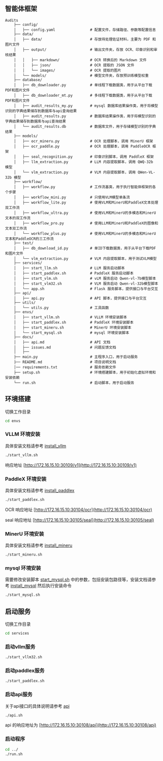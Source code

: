 

## 智能体框架
```
Audits
    ├── config/
    │   ├── config.yaml                # 配置文件，存储路径、参数等配置信息
    ├── data/
    │   ├── data/                      # 存放待处理佐证材料，主要为 PDF 和图片文件
    │   ├── output/                    # 输出文件夹，存放 OCR、印章识别和审核结果
    │   │   ├── markdown/              # OCR 转换后的 Markdown 文件
    │   │   ├── json/                  # OCR 提取的 JSON 文件
    │   │   └── images/                # OCR 提取的图片
    │   └── models/                    # 模型文件夹，存放预训练模型权重
    ├── database/
    │   ├── db_downloader.py           # 单线程下载数据类，用于从平台下载PDF和图片文件
    │   ├── db_downloader_mt.py        # 多线程下载数据类，用于从平台下载PDF和图片文件
    │   ├── audit_results_my.py        # mysql 数据库结果操作类，用于将模型识别的字典结果储存到数据库与api查询结果
    │   ├── audit_results.py           # 数据库结果操作类，用于将模型识别的字典结果储存到数据库与api查询结果
    │   └── audit_results.db           # 数据库文件，用于存储模型识别的字典结果
    ├── models/
    │   ├── ocr_mineru.py              # OCR 处理脚本，调用 MinerU 框架
    │   ├── ocr_paddle.py              # OCR 处理脚本，调用 PaddleOCR 框架
    │   ├── seal_recognition.py        # 印章识别脚本，调用 PaddleX 框架
    │   ├── llm_extraction.py          # LLM 内容提取脚本，调用 QWQ-32b 模型
    │   └── vlm_extraction.py          # VLM 内容提取脚本，调用 QWen-VL-32b 模型
    ├── workflow/
    │   ├── workflow.py                # 工作流基类，用于执行智能体框架的各个步骤
    │   ├── workflow_mini.py           # 只使用VLM模型单条流
    │   ├── workflow_lite.py           # 使用VLM和MinerU和PaddleX文本处理双工作流
    │   ├── workflow_ultra.py          # 使用VLM和MinerU的多模态和MinerU文本的双工作流
    │   ├── workflow_pro.py            # 使用LLM和MinerU和PaddleX的图像和文本双工作流
    │   └── workflow_plus.py           # 使用VLM和MinerU的多模态和MinerU文本和PaddleOCR的三工作流
    ├── test/
    │   ├── db_download_id.py          # 单ID下载数据类，用于从平台下载PDF和图片文件
    │   └── vlm_extraction.py          # VLM 内容提取脚本，用于测试VLM模型
    ├── services/
    │   ├── start_llm.sh               # LLM 服务启动脚本
    │   ├── start_paddlex.sh           # PaddleX 服务启动脚本
    │   ├── start_vlm.sh               # vLM 服务启动 Qwen-vl-7b模型脚本
    │   ├── start_vlm32.sh             # VLM 服务启动 Qwen-vl-32b模型脚本
    │   └── app.sh                     # Flask 服务脚本，提供接口与平台交互
    ├── api/
    │   ├── api.py                     # API 脚本，提供接口与平台交互
    ├── utils/
    │   └── utils.py                   # 工具函数
    ├── envs/
    │   ├── start_vllm.sh              # VLLM 环境安装脚本
    │   ├── start_paddlex.sh           # PaddleX 环境安装脚本
    │   ├── start_mineru.sh            # MinerU 环境安装脚本
    │   └── start_mysql.sh             # mysql 环境安装脚本
    ├── docs/
    │   ├── api.md                     # API 文档
    │   ├── issues.md                  # 问题反馈文档
    │   ├── 
    ├── main.py                        # 主程序入口，用于启动服务
    ├── README.md                      # 项目说明文档
    │── requirements.txt               # 服务依赖文件
    ├── setup.sh                       # 环境搭建脚本，用于初始化虚拟环境和安装依赖
    └── run.sh                         # 启动脚本，用于启动服务
```

## 环境搭建

切换工作目录

```bash
cd envs
```

### VLLM 环境安装

具体安装文档请参考 [install_vllm](docs/install_vllm.md)

```bash
./start_vllm.sh
```

响应地址 [http://172.16.15.10:30109/v1](http://172.16.15.10:30109/v1)

### PaddleX 环境安装

具体安装文档请参考 [install_paddlex](docs/install_paddlex.md)

```bash
./start_paddlex.sh
```

OCR 响应地址 [http://172.16.15.10:30104/ocr](http://172.16.15.10:30104/ocr)

seal 响应地址 [http://172.16.15.10:30105/seal](http://172.16.15.10:30105/seal)

### MinerU 环境安装

具体安装文档请参考 [install_mineru](docs/install_mineru.md)
```bash
./start_mineru.sh
```

### mysql 环境安装

需要修改安装脚本 [start_mysql.sh](envs/start_mysql.sh) 中的参数，包括安装包路径等，安装文档请参考 [install_mysql](docs/install_mysql.md) 然后执行安装命令

```bash
./start_mysql.sh
```

## 启动服务

切换工作目录

```bash
cd services
```

### 启动vllm服务

```bash
./start_vllm32.sh
```

### 启动paddlex服务

```bash
./start_paddlex.sh
```

### 启动api服务

关于api接口的具体说明请参考 [api](docs/api.md)

```bash
./api.sh
```

api 的响应地址为 [http://172.16.15.10:30108/api](http://172.16.15.10:30108/api)

### 启动程序

```bash
cd ../
./run.sh
```







